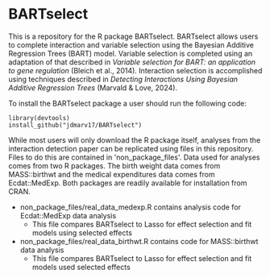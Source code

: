 # BARTselect

This is a repository for the R package BARTselect. BARTselect allows users to complete interaction and variable selection using the Bayesian Additive Regression Trees (BART) model. Variable selection is completed using an adaptation of that described in *Variable selection for BART: an application to gene regulation* (Bleich et al., 2014)*.* Interaction selection is accomplished using techniques described in *Detecting Interactions Using Bayesian Additive Regression Trees* (Marvald & Love, 2024).

To install the BARTselect package a user should run the following code:

```{r}
library(devtools)
install_github("jdmarv17/BARTselect")

```

While most users will only download the R package itself, analyses from the interaction detection paper can be replicated using files in this repository. Files to do this are contained in 'non_package_files'. Data used for analyses comes from two R packages. The birth weight data comes from MASS::birthwt and the medical expenditures data comes from Ecdat::MedExp. Both packages are readily available for installation from CRAN.

-   non_package_files/real_data_medexp.R contains analysis code for Ecdat::MedExp data analysis
    -   This file compares BARTselect to Lasso for effect selection and fit models using selected effects
-   non_package_files/real_data_birthwt.R contains code for MASS::birthwt data analysis
    -   This file compares BARTselect to Lasso for effect selection and fit models used selected effects
